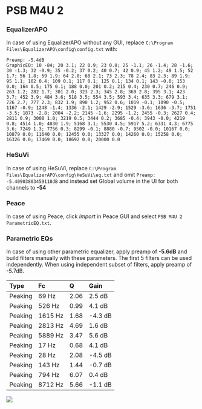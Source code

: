 # PSB M4U 2

### EqualizerAPO
In case of using EqualizerAPO without any GUI, replace `C:\Program Files\EqualizerAPO\config\config.txt`
with:
```
Preamp: -5.4dB
GraphicEQ: 10 -84; 20 3.1; 22 0.9; 23 0.0; 25 -1.1; 26 -1.4; 28 -1.6; 30 -1.3; 32 -0.9; 35 -0.2; 37 0.2; 40 0.7; 42 0.9; 45 1.2; 49 1.5; 52 1.7; 56 1.8; 59 1.9; 64 2.0; 68 2.1; 73 2.3; 78 2.4; 83 2.3; 89 1.9; 95 1.1; 102 0.4; 109 0.1; 117 0.1; 125 0.1; 134 0.1; 143 -0.0; 153 0.0; 164 0.5; 175 0.1; 188 0.0; 201 0.2; 215 0.4; 230 0.7; 246 0.9; 263 1.2; 282 1.7; 301 2.0; 323 2.3; 345 2.8; 369 2.8; 395 3.1; 423 3.7; 452 3.9; 484 3.6; 518 3.5; 554 3.5; 593 3.4; 635 3.3; 679 3.1; 726 2.7; 777 2.3; 832 1.9; 890 1.2; 952 0.6; 1019 -0.1; 1090 -0.5; 1167 -0.9; 1248 -1.4; 1336 -2.1; 1429 -2.9; 1529 -3.6; 1636 -3.7; 1751 -3.5; 1873 -2.8; 2004 -2.2; 2145 -1.6; 2295 -1.2; 2455 -0.3; 2627 0.4; 2811 0.9; 3008 1.0; 3219 0.5; 3444 0.2; 3685 -0.4; 3943 -0.0; 4219 0.8; 4514 1.0; 4830 1.9; 5168 3.1; 5530 4.5; 5917 5.2; 6331 4.3; 6775 3.6; 7249 1.3; 7756 0.3; 8299 -0.1; 8880 -0.7; 9502 -0.0; 10167 0.0; 10879 0.0; 11640 0.0; 12455 0.0; 13327 0.0; 14260 0.0; 15258 0.0; 16326 0.0; 17469 0.0; 18692 0.0; 20000 0.0
```

### HeSuVi
In case of using HeSuVi, replace `C:\Program Files\EqualizerAPO\config\HeSuVi\eq.txt` and omit `Preamp:
-5.40903803459118dB` and instead set Global volume in the UI for both channels to **-54**

### Peace
In case of using Peace, click *Import* in Peace GUI and select `PSB M4U 2 ParametricEQ.txt`.

### Parametric EQs
In case of using other parametric equalizer, apply preamp of **-5.6dB** and build filters manually
with these parameters. The first 5 filters can be used independently.
When using independent subset of filters, apply preamp of -5.7dB.

| Type    | Fc      |    Q | Gain    |
|:--------|:--------|:-----|:--------|
| Peaking | 69 Hz   | 2.06 | 2.5 dB  |
| Peaking | 526 Hz  | 0.99 | 4.1 dB  |
| Peaking | 1615 Hz | 1.68 | -4.3 dB |
| Peaking | 2813 Hz | 4.69 | 1.6 dB  |
| Peaking | 5889 Hz | 3.47 | 5.6 dB  |
| Peaking | 17 Hz   | 0.68 | 4.1 dB  |
| Peaking | 28 Hz   | 2.08 | -4.5 dB |
| Peaking | 143 Hz  | 1.44 | -0.7 dB |
| Peaking | 794 Hz  | 6.07 | 0.4 dB  |
| Peaking | 8712 Hz | 5.66 | -1.1 dB |

![](https://raw.githubusercontent.com/jaakkopasanen/AutoEq/master/results/innerfidelity/sbaf-serious/PSB%20M4U%202/PSB%20M4U%202.png)